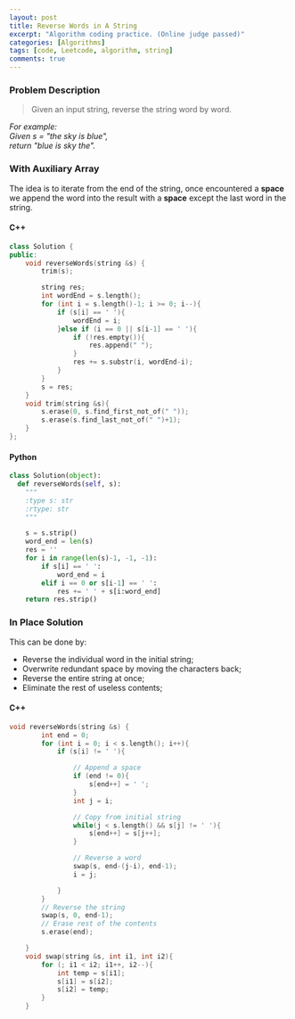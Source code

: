 ```yaml
---
layout: post
title: Reverse Words in A String
excerpt: "Algorithm coding practice. (Online judge passed)"
categories: [Algorithms]
tags: [code, Leetcode, algorithm, string]
comments: true
---
```


### Problem Description
> Given an input string, reverse the string word by word.

*For example:  
Given s = "the sky is blue",  
return "blue is sky the".*


### With Auxiliary Array

The idea is to iterate from the end of the string, once encountered a **space** we append the word into the result with a **space** except the last word in the string.  

#### C++

```c++
class Solution {
public:
    void reverseWords(string &s) {
        trim(s);

        string res;
        int wordEnd = s.length();
        for (int i = s.length()-1; i >= 0; i--){
            if (s[i] == ' '){
                wordEnd = i;
            }else if (i == 0 || s[i-1] == ' '){
                if (!res.empty()){
                    res.append(" ");
                }
                res += s.substr(i, wordEnd-i);
            }
        }
        s = res;
    }
    void trim(string &s){
        s.erase(0, s.find_first_not_of(" "));
        s.erase(s.find_last_not_of(" ")+1);
    }
};
```

#### Python

```python
class Solution(object):
  def reverseWords(self, s):
    """
    :type s: str
    :rtype: str
    """

    s = s.strip()
    word_end = len(s)
    res = ''
    for i in range(len(s)-1, -1, -1):
        if s[i] == ' ':
            word_end = i
        elif i == 0 or s[i-1] == ' ':
            res += ' ' + s[i:word_end]
    return res.strip()
```


### In Place Solution

This can be done by:  
  - Reverse the individual word in the initial string;  
  - Overwrite redundant space by moving the characters back;  
  - Reverse the entire string at once;  
  - Eliminate the rest of useless contents;  

#### C++

```c++
void reverseWords(string &s) {
        int end = 0;
        for (int i = 0; i < s.length(); i++){
            if (s[i] != ' '){

                // Append a space
                if (end != 0){
                    s[end++] = ' ';
                }
                int j = i;

                // Copy from initial string
                while(j < s.length() && s[j] != ' '){
                    s[end++] = s[j++];
                }

                // Reverse a word
                swap(s, end-(j-i), end-1);
                i = j;

            }
        }
        // Reverse the string
        swap(s, 0, end-1);
        // Erase rest of the contents
        s.erase(end);

    }
    void swap(string &s, int i1, int i2){
        for (; i1 < i2; i1++, i2--){
            int temp = s[i1];
            s[i1] = s[i2];
            s[i2] = temp;
        }
    }
```
